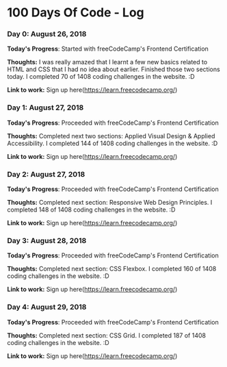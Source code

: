 # 100 Days Of Code - Log

### Day 0: August 26, 2018

**Today's Progress**: Started with freeCodeCamp's Frontend Certification

**Thoughts:** I was really amazed that I learnt a few new basics related to HTML and CSS that I had no idea about earlier. Finished those two sections today. I completed 70 of 1408 coding challenges in the website. :D

**Link to work:** Sign up here(https://learn.freecodecamp.org/)


### Day 1: August 27, 2018

**Today's Progress**: Proceeded with freeCodeCamp's Frontend Certification

**Thoughts:** Completed next two sections: Applied Visual Design & Applied Accessibility. I completed 144 of 1408 coding challenges in the website. :D

**Link to work:** Sign up here(https://learn.freecodecamp.org/)

### Day 2: August 27, 2018

**Today's Progress**: Proceeded with freeCodeCamp's Frontend Certification

**Thoughts:** Completed next section: Responsive Web Design Principles. I completed 148 of 1408 coding challenges in the website. :D

**Link to work:** Sign up here(https://learn.freecodecamp.org/)

### Day 3: August 28, 2018

**Today's Progress**: Proceeded with freeCodeCamp's Frontend Certification

**Thoughts:** Completed next section: CSS Flexbox. I completed 160 of 1408 coding challenges in the website. :D

**Link to work:** Sign up here(https://learn.freecodecamp.org/)

### Day 4: August 29, 2018

**Today's Progress**: Proceeded with freeCodeCamp's Frontend Certification

**Thoughts:** Completed next section: CSS Grid. I completed 187 of 1408 coding challenges in the website. :D

**Link to work:** Sign up here(https://learn.freecodecamp.org/)
